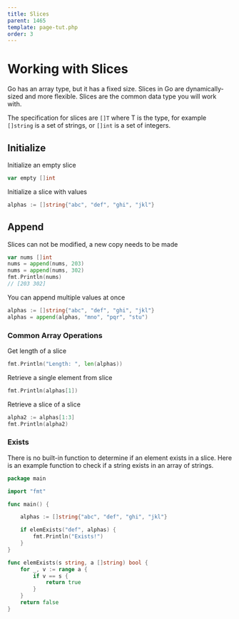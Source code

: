 ```yaml
---
title: Slices
parent: 1465
template: page-tut.php
order: 3
---
```


# Working with Slices

Go has an array type, but it has a fixed size. Slices in Go are dynamically-sized and more flexible. Slices are the common data type you will work with.

The specification for slices are `[]T` where T is the type, for example `[]string` is a set of strings, or `[]int` is a set of integers.

## Initialize

Initialize an empty slice

```go
var empty []int
```

Initialize a slice with values

```go
alphas := []string{"abc", "def", "ghi", "jkl"}
```

## Append

Slices can not be modified, a new copy needs to be made

```go
var nums []int
nums = append(nums, 203)
nums = append(nums, 302)
fmt.Println(nums)
// [203 302]
```

You can append multiple values at once

```go
alphas := []string{"abc", "def", "ghi", "jkl"}
alphas = append(alphas, "mno", "pqr", "stu")
```

### Common Array Operations

Get length of a slice

```go
fmt.Println("Length: ", len(alphas))
```

Retrieve a single element from slice

```go
fmt.Println(alphas[1])
```

Retrieve a slice of a slice

```go
alpha2 := alphas[1:3]
fmt.Println(alpha2)
```


### Exists

There is no built-in function to determine if an element exists in a slice. Here is an example function to check if a string exists in an array of strings.

```go
package main

import "fmt"

func main() {

	alphas := []string{"abc", "def", "ghi", "jkl"}

	if elemExists("def", alphas) {
		fmt.Println("Exists!")
	}
}

func elemExists(s string, a []string) bool {
	for _, v := range a {
		if v == s {
			return true
		}
	}
	return false
}
```



